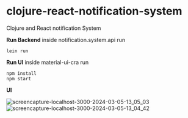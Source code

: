 # clojure-react-notification-system
Clojure and React notification System


**Run Backend**
inside notification.system.api run
```
lein run
```
**Run UI**
inside material-ui-cra run 

```
npm install
npm start
```


**UI**

![screencapture-localhost-3000-2024-03-05-13_05_03](https://github.com/TheSuperJez/clojure-react-notification-system/assets/6811612/fa09f403-04f4-4e91-ba1b-ee20038fc7a4)
![screencapture-localhost-3000-2024-03-05-13_04_42](https://github.com/TheSuperJez/clojure-react-notification-system/assets/6811612/d25a83db-325a-4b7d-be64-3b3b08c1eefc)
